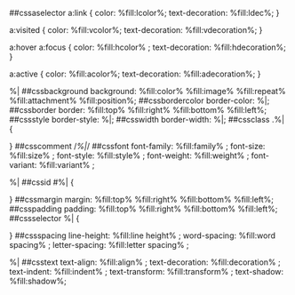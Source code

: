 ##cssaselector
a:link {
  color: %fill:lcolor%;
  text-decoration: %fill:ldec%;
}

a:visited {
  color: %fill:vcolor%;
  text-decoration: %fill:vdecoration%;
}

a:hover a:focus {
  color: %fill:hcolor% ;
  text-decoration: %fill:hdecoration%;
}

a:active {
  color: %fill:acolor%;
  text-decoration: %fill:adecoration%;
}

%|
##cssbackground
background: %fill:color% %fill:image% %fill:repeat% %fill:attachment% %fill:position%;
##cssbordercolor
border-color: %|;
##cssborder
border: %fill:top% %fill:right% %fill:bottom% %fill:left%;
##cssstyle
border-style: %|;
##csswidth
border-width: %|;
##cssclass
.%| {

}
##csscomment
/*%|*/
##cssfont
font-family: %fill:family% ;
  font-size: %fill:size% ;
  font-style: %fill:style% ;
  font-weight: %fill:weight% ;
  font-variant: %fill:variant% ;

%|
##cssid
 #%| {

}
##cssmargin
margin: %fill:top% %fill:right% %fill:bottom% %fill:left%;
##csspadding
padding: %fill:top% %fill:right% %fill:bottom% %fill:left%;
##cssselector
%| {

}
##cssspacing
line-height: %fill:line height% ;
   word-spacing: %fill:word spacing% ;
   letter-spacing: %fill:letter spacing% ;

%|
##csstext
text-align: %fill:align% ;
  text-decoration: %fill:decoration% ;
  text-indent: %fill:indent% ;
  text-transform: %fill:transform% ;
  text-shadow: %fill:shadow%;